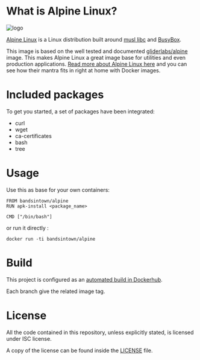 # What is Alpine Linux?

![logo](https://github.com/bandsintown-canada/docker-alpine/blob/latest/logo.png)

[Alpine Linux](http://alpinelinux.org/) is a Linux distribution built around [musl libc](http://www.musl-libc.org/) and [BusyBox](http://www.busybox.net/).

This image is based on the well tested and documented [gliderlabs/alpine](http://gliderlabs.viewdocs.io/docker-alpine/) image.
This makes Alpine Linux a great image base for utilities and even production applications. [Read more about Alpine Linux here](https://www.alpinelinux.org/about/) and you can see how their mantra fits in right at home with Docker images.

# Included packages

To get you started, a set of packages have been integrated:

- curl
- wget
- ca-certificates
- bash
- tree

# Usage

Use this as base for your own containers:

```
FROM bandsintown/alpine
RUN apk-install <package_name>

CMD ["/bin/bash"]
```

or run it directly :

```
docker run -ti bandsintown/alpine
```

# Build

This project is configured as an [automated build in Dockerhub](https://hub.docker.com/r/bandsintown/alpine/).

Each branch give the related image tag.  

# License

All the code contained in this repository, unless explicitly stated, is
licensed under ISC license.

A copy of the license can be found inside the [LICENSE](LICENSE) file.
